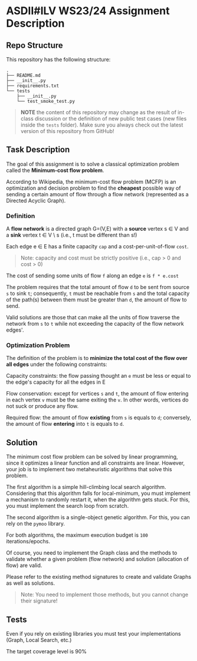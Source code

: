 # ASDII#ILV WS23/24 Assignment Description

## Repo Structure
This repository has the following structure:

```
.
├── README.md
├── __init__.py
├── requirements.txt
└── tests
    ├── __init__.py
    └── test_smoke_test.py
```

> **NOTE** the content of this repository may change as the result of in-class discussion or the definition of new public test cases (new files inside the `tests` folder). Make sure you always check out the latest version of this repository from GitHub!

## Task Description

The goal of this assignment is to solve a classical optimization problem called the **Minimum-cost flow problem**.

According to Wikipedia, the minimum-cost flow problem (MCFP) is an optimization and decision problem to find the **cheapest** possible way of sending a certain amount of flow through a flow network (represented as a Directed Acyclic Graph). 

### Definition
A **flow network** is a directed graph G=(V,E) with a **source** vertex s ∈ V and a **sink** vertex t ∈ V \ s (i.e., t must be different than s!)

Each edge e ∈ E has a finite capacity `cap` and a cost-per-unit-of-flow `cost`.

> Note: capacity and cost must be strictly positive (i.e., cap > 0 and cost > 0)

The cost of sending some units of flow `f` along an edge `e` is `f * e.cost`

The problem requires that the total amount of flow `d` to be sent from source `s` to sink `t`; consequently, `t` must be reachable from `s` and the total capacity of the path(s) between  them must be greater than  `d`, the amount of flow to send.

Valid solutions are those that can make all the units of flow traverse the network from `s` to `t` while not exceeding the capacity of the flow network edges'.

### Optimization Problem

The definition of the problem is to **minimize the total cost of the flow over all edges** under the following constraints:

Capacity constraints: the flow passing thought an `e` must be less or equal to the edge's capacity for all the edges in E

Flow conservation:	 except for vertices `s` and `t`, the amount of flow entering in each vertex `v` must be the same exiting the `v`. In other words, vertices do not suck or produce any flow.

Required flow: the amount of flow **existing** from `s` is equals to `d`; conversely, the amount of flow **entering** into `t` is equals to `d`.

## Solution
The minimum cost flow problem can be solved by linear programming, since it optimizes a linear function and all constraints are linear. However, your job is to implement two metaheuristic algorithms that solve this problem.

The first algorithm is a simple hill-climbing local search algorithm. Considering that this algorithm falls for local-minimum, you must implement a mechanism to randomly restart it, when the algorithm gets stuck. For this, you must implement the search loop from scratch.

The second algorithm is a single-object genetic algorithm. For this, you can rely on the `pymoo` library.

For both algorithms, the maximum execution budget is `100` iterations/epochs.

Of course, you need to implement the Graph class and the methods to validate whether a given problem (flow network) and solution (allocation of flow) are valid.

Please refer to the existing method signatures to create and validate Graphs as well as solutions.

> Note: You need to implement those methods, but you cannot change their signature!

## Tests

Even if you rely on existing libraries you must test your implementations (Graph, Local Search, etc.)

The target coverage level is 90%